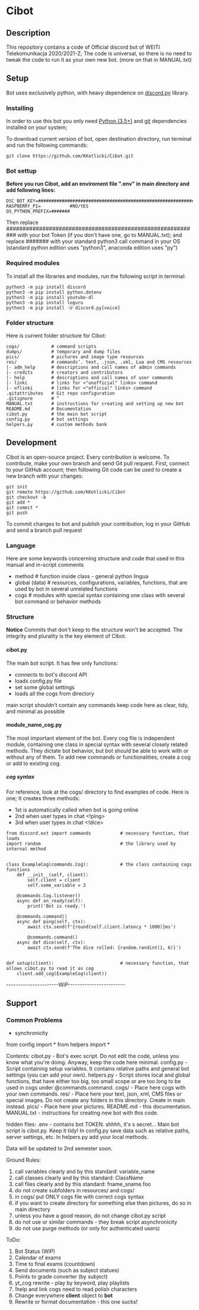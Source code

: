 # Cibot

## Description

This repository contains a code of Official discord bot of WEITI Telekomunikacja 2020/2021-Z;
The code is universal, so there is no need to tweak the code to run it as your own new bot.
(more on that in MANUAL.txt)


## Setup

Bot uses exclusively python, with heavy dependence on [discord.py](https://discordpy.readthedocs.io/en/latest/api.html) library.


### Installing

In order to use this bot you only need [Python (3.5+)](https://www.python.org/) and [git](https://git-scm.com/) dependencies installed on your system;

To download current version of bot, open destination directory, run terminal and run the following commands:

```
git clone https://github.com/KKotlicki/Cibot.git

```

### Bot settup

**Before you run Cibot, add an enviroment file ".env" in main directory and add following lines:**

```
DSC_BOT_KEY=###########################################################
RASPBERRY_PI=           #NO/YES
OS_PYTHON_PREFIX=#######
```

Then replace ########################################################### with your bot Token (if you don't have one, go to MANUAL.txt);
and replace ####### with your standard python3 call command in your OS (standard python edition uses "python3", anaconda edition uses "py")

### Required modules

To install all the libraries and modules, run the following script in terminal:

```
python3 -m pip install discord
python3 -m pip install python.dotenv
python3 -m pip install youtube-dl
python3 -m pip install loguru
python3 -m pip install -U discord.py[voice]

```

### Folder structure

Here is current folder structure for Cibot:

```
cogs/            # command scripts
dumps/           # temporary and dump files
pics/            # pictures and image type resources
res/             # commands’. text, .json, .xml, Lua and CMS resources
|- adm_help      # descriptions and call names of admin commands
|- credits       # creators and contributors
|- help          # descriptions and call names of user commands
|- linki         # links for <"unofficial" links> command
|- oflinki       # links for <"official" links> command
.gitattributes   # Git repo configuration
.gitignore       # ^
MANUAL.txt       # instructions for creating and setting up new bot
README.md        # Documentation
cibot.py         # the main bot script
config.py        # bot settings
helpers.py       # custom methods bank
```


## Development

Cibot is an open-source project. Every contribution is welcome.
To contribute, make your own branch and send Git pull request.
First, connect to your GitHub account; then following Git code can be used to create a new branch with your changes:

```
git init
git remote https://github.com/KKotlicki/Cibot
git checkout -b
git add *
git commit *
git push

```

To commit changes to bot and publish your contribution, log in your GitHub and send a branch pull request 


### Language

Here are some keywords concerning structure and code that used in this manual and in-script comments

 - method                           # function inside class - general python lingua
 - global (data)                    # resources, configurations, variables, functions, that are used by bot in several unrelated functions
 - cogs                             # modules with special syntax containing one class with several bot command or behavior methods
      

### Structure

**Notice**  Commits that don't keep to the structure won't be accepted. The integrity and plurality is the key element of Cibot.


#### cibot.py

The main bot script. It has few only functions:

 - connects to bot's discord API
 - loads config.py file
 - set some global settings
 - loads all the cogs from directory

main script shouldn’t contain any commands
keep code here as clear, tidy, and minimal as possible


#### module_name_cog.py

The most important element of the bot.
Every cog file is independent module, containing one class in special syntax with several closely related methods.
They dictate bot behavior, but bot should be able to work with or without any of them.
To add new commands or functionalities, create a cog or add to existing cog.

##### cog syntax

For reference, look at the cogs/ directory to find examples of code.
Here is one;
It creates three methods:
 - 1st is automatically called when bot is going online
 - 2nd when user types in chat <!ping>
 - 3rd when user types in chat <!dice>

```
from discord.ext import commands           # necessary function, that loads
import random                              # the library used by internal method


class ExampleCog(commands.Cog):            # the class containing cogs functions
    def __init__(self, client):
        self.client = client
        self.some_variable = 3

    @commands.Cog.listener()
    async def on_ready(self):
        print('Bot is ready.')

    @commands.command()
    async def ping(self, ctx):
        await ctx.send(f'{round(self.client.latency * 1000)}ms')
    
        @commands.command()
    async def dice(self, ctx):
        await ctx.send(f'The dice rolled: {random.randint(1, 6)}')


def setup(client):                         # necessary function, that allows cibot.py to read it as cog
    client.add_cog(ExampleCog(client))

```


----------------------WiP------------------------

## Support

### Common Problems

 - synchronicity        









from config import *
from helpers import *


Contents:
cibot.py - Bot's exec script. Do not edit the code, unless you know what you're doing. Anyway, keep the code here minimal.
config.py - Script containing setup variables. It contains relative paths and general bot settings (you can add your own).
helpers.py - Script stores local and global functions, that have either too big, too small scope or are too long to be used in cogs under @commands.command.
cogs/ - Place here cogs with your own commands.
res/ - Place here your text, json, xml, CMS files or special images. Do not create any folders in this directory. Create in main instead.
pics/ - Place here your pictures.
README.md - this documentation.
MANUAL.txt - instructions for creating new bot with this code.


hidden files:
.env - contains bot TOKEN. shhhh, it's s secret...
Main bot script is cibot.py. Keep it tidy!
In config.py save data such as relative paths, server settings, etc.
In helpers.py add your local methods.

Data will be updated to 2nd semester soon.


Ground Rules:
1.  call variables clearly and by this standard: variable_name
2.  call classes clearly and by this standard: ClassName
3.  call files clearly and by this standard: fname_sname.foo
4.  do not create subfolders in resources/ and cogs/
5.  in cogs/ put ONLY cogs file with correct cogs syntax
6.  if you want to create directory for something else than pictures, do so in main directory
7.  unless you have a good reason, do not change cibot.py script
8.  do not use <while True> or similar commands - they break script asynchronicity
9.  do not use purge methods (or only for authenticated users)


ToDo:
1. Bot Status (WiP)
2. Calendar of exams
3. Time to final exams (countdown)
4. Send documents (such as subject statues)
5. Points to grade converter (by subject)
6. yt_cog rewrite - play by keyword, play playlists
7. !help and link cogs need to read polish characters
8. Change everywhere __client__ object to __bot__
9. Rewrite or format documentation - this one sucks!
